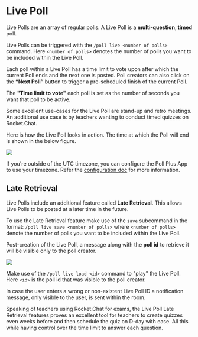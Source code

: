 # Live Poll

Live Polls are an array of regular polls. A Live Poll is a **multi-question, timed** poll.

Live Polls can be triggered with the `/poll live <number of polls>` command. Here `<number of polls>` denotes the number of polls you want to be included within the Live Poll.

Each poll within a Live Poll has a time limit to vote upon after which the current Poll ends and the next one is posted. Poll creators can also click on the **“Next Poll”** button to trigger a pre-scheduled finish of the current Poll.

The **"Time limit to vote"** each poll is set as the number of seconds you want that poll to be active.

Some excellent use-cases for the Live Poll are stand-up and retro meetings. An additional use case is by teachers wanting to conduct timed quizzes on Rocket.Chat.

Here is how the Live Poll looks in action. The time at which the Poll will end is shown in the below figure.

![](../../../../.gitbook/assets/poll\_live\_poll\_1.png)

If you're outside of the UTC timezone, you can configure the Poll Plus App to use your timezone. Refer the [configuration doc](https://github.com/RocketChat/docs/tree/5b094b49dc67c76d97a30a786a914ee16d5772b0/guides/app-guides/poll-plus/poll-plus-app-configuration/settings.md) for more information.

## Late Retrieval

Live Polls include an additional feature called **Late Retrieval**. This allows Live Polls to be posted at a later time in the future.

To use the Late Retrieval feature make use of the `save` subcommand in the format: `/poll live save <number of polls>` where `<number of polls>` denote the number of polls you want to be included within the Live Poll.

Post-creation of the Live Poll, a message along with the **poll id** to retrieve it will be visible only to the poll creator.

![](../../../../.gitbook/assets/poll\_live\_poll\_2.jpg)

Make use of the `/poll live load <id>` command to "play" the Live Poll. Here `<id>` is the poll id that was visible to the poll creator.

In case the user enters a wrong or non-existent Live Poll ID a notification message, only visible to the user, is sent within the room.

Speaking of teachers using Rocket.Chat for exams, the Live Poll Late Retrieval features proves an excellent tool for teachers to create quizzes even weeks before and then schedule the quiz on D-day with ease. All this while having control over the time limit to answer each question.
